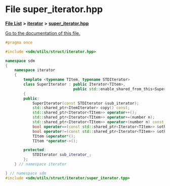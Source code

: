 
# File super\_iterator.hpp

[**File List**](files.md) **>** [**iterator**](dir_60a0a37fb281f3cd280189dcd0add656.md) **>** [**super\_iterator.hpp**](super__iterator_8hpp.md)

[Go to the documentation of this file.](super__iterator_8hpp.md) 


````cpp
#pragma once

#include <sdm/utils/struct/iterator.hpp>

namespace sdm
{
    namespace iterator
    {
        template <typename TItem, typename STDIterator>
        class SuperIterator : public Iterator<TItem>,
                              public std::enable_shared_from_this<SuperIterator<TItem, STDIterator>>
        {
        public:
            SuperIterator(const STDIterator &sub_iterator);
            std::shared_ptr<ItemIterator> copy() const;
            std::shared_ptr<Iterator<TItem>> operator++();
            std::shared_ptr<Iterator<TItem>> operator+=(number n);
            std::shared_ptr<Iterator<TItem>> operator+(number n) const;
            bool operator==(const std::shared_ptr<Iterator<TItem>> &other) const;
            bool operator!=(const std::shared_ptr<Iterator<TItem>> &other) const;
            TItem &operator*();
            TItem *operator->();

        protected:
            STDIterator sub_iterator_;
        };
    } // namespace iterator

} // namespace sdm
#include <sdm/utils/struct/iterator/super_iterator.tpp>
````


